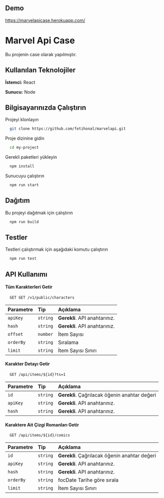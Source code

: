

## Demo

https://marvelapicase.herokuapp.com/
# Marvel Api Case

Bu projenin case olarak yapılmıştır.


## Kullanılan Teknolojiler

**İstemci:** React

**Sunucu:** Node

  
## Bilgisayarınızda Çalıştırın

Projeyi klonlayın

```bash
  git clone https://github.com/fetihonal/marvelapi.git
```

Proje dizinine gidin

```bash
  cd my-project
```

Gerekli paketleri yükleyin

```bash
  npm install
```

Sunucuyu çalıştırın

```bash
  npm run start
```

  
## Dağıtım

Bu projeyi dağıtmak için çalıştırın

```bash
  npm run build
```

  
## Testler

Testleri çalıştırmak için aşağıdaki komutu çalıştırın

```bash
  npm run test
```

  
## API Kullanımı

#### Tüm Karakterleri Getir

```http
  GET GET /v1/public/characters
```

| Parametre | Tip     | Açıklama                |
| :-------- | :------- | :------------------------- |
| `apiKey` | `string` | **Gerekli**. API anahtarınız. |
| `hash` | `string` | **Gerekli**. API anahtarınız. |
| `offset` | `number` | İtem Sayısı |
| `orderBy` | `string` | Sıralama |
| `limit` | `string` | İtem Sayısı Sınırı |

#### Karakter Detayı Getir

```http
  GET /api/items/${id}?ts=1
```

| Parametre | Tip     | Açıklama                       |
| :-------- | :------- | :-------------------------------- |
| `id`      | `string` | **Gerekli**. Çağrılacak öğenin anahtar değeri |
| `apiKey` | `string` | **Gerekli**. API anahtarınız. |
| `hash` | `string` | **Gerekli**. API anahtarınız. |

#### Karaktere Ait Çizgi Romanları  Getir

```http
  GET /api/items/${id}/comics
```

| Parametre | Tip     | Açıklama                       |
| :-------- | :------- | :-------------------------------- |
| `id`      | `string` | **Gerekli**. Çağrılacak öğenin anahtar değeri |
| `apiKey` | `string` | **Gerekli**. API anahtarınız. |
| `hash` | `string` | **Gerekli**. API anahtarınız. |
| `orderBy` | `string` | focDate Tarihe göre sırala |
| `limit` | `string` | İtem Sayısı Sınırı |


  